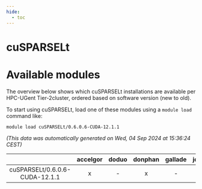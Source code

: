 ```yaml
---
hide:
  - toc
---
```


cuSPARSELt
==========

# Available modules


The overview below shows which cuSPARSELt installations are available per HPC-UGent Tier-2cluster, ordered based on software version (new to old).

To start using cuSPARSELt, load one of these modules using a `module load` command like:

```shell
module load cuSPARSELt/0.6.0.6-CUDA-12.1.1
```

*(This data was automatically generated on Wed, 04 Sep 2024 at 15:36:24 CEST)*  

| |accelgor|doduo|donphan|gallade|joltik|shinx|skitty|
| :---: | :---: | :---: | :---: | :---: | :---: | :---: | :---: |
|cuSPARSELt/0.6.0.6-CUDA-12.1.1|x|-|x|-|x|-|-|
